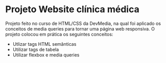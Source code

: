 # Projeto Website clínica médica

Projeto feito no curso de HTML/CSS da DevMedia, na qual foi aplicado os conceitos de media queries para tornar uma página web responsiva.
O projeto colocou em prática os seguintes conceitos:

*  Utlizar tags HTML semânticas
*  Utilizar tags de tabela
*  Utilizar flexbox e media queries
